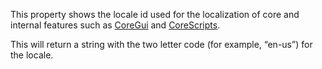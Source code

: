 This property shows the locale id used for the localization of core and internal features such as [CoreGui](https://developer.roblox.com/en-us/api-reference/class/CoreGui) and [CoreScripts](https://developer.roblox.com/en-us/api-reference/class/CoreScript).

This will return a string with the two letter code (for example, “en-us”) for the locale.